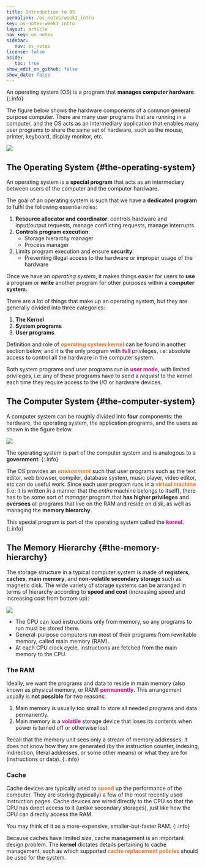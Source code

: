 ```yaml
---
title: Introduction to OS
permalink: /os_notes/week1_intro
key: os-notes-week1_intro
layout: article
nav_key: os_notes
sidebar:
   nav: os_notes
license: false
aside:
   toc: true
show_edit_on_github: false
show_date: false
---
```



An operating system  (OS) is a program that **manages computer hardware**. 
{:.info}

The figure below shows the hardware components of a common general purpose computer.  There are many user programs that are running in a computer, and the OS acts as an intermediary application that enables many user programs to share the same set of hardware, such as the mouse, printer, keyboard, display monitor, etc. 


<img src="/50005/assets/images/week1/1.png"  class="center_seventy"/>


## The Operating System {#the-operating-system}

An operating system is a **special program** that acts as an intermediary between users of the computer and the computer hardware. 

The goal of an operating system is such that we have a **dedicated program** to fulfil the following essential roles:
1. **Resource allocator and coordinator**: controls hardware and input/output requests, manage conflicting requests, manage interrupts
2. **Controls program execution**:
    * Storage hierarchy manager
    * Process manager 
3. Limits program execution and ensure **security**: 
    * Preventing illegal access to the hardware or improper usage of the hardware

Once we have an _operating system_, it makes things easier for users to **use** a program or **write** another program for other purposes within a **computer system.**

There are a lot of things that make up an operating system, but they are generally divided into three categories:

1. **The Kernel**
2. **System programs**
3. **User programs**

Definition and role of **<span style="color:#f77729;"><b>operating system kernel</b></span>** can be found in another section below, and it is the only program with <span style="color:#f7007f;"><b>full</b></span> privileges, i.e: absolute access to control all the hardware in the computer system. 

Both system programs and user programs run in <span style="color:#f7007f;"><b>user mode</b></span>, with limited privileges, i.e: any of these programs have to send a _request_ to the kernel each time they require access to the I/O or hardware devices. 


## The Computer System {#the-computer-system}

A computer system can be roughly divided into **four** components: the hardware, the operating system, the application programs, and the users as shown in the figure below. 


<img src="/50005/assets/images/week1/2.png"  class="center_seventy"/>

The operating system is part of the computer system and is analogous to a **government**.
{:.info}

The OS provides an _<span style="color:#f77729;"><b>environment</b></span>_ such that user programs such as the text editor, web browser, compiler, database system, music player, video editor, etc can do useful work. Since each user program runs in a <span style="color:#f77729;"><b>virtual machine</b></span> (i.e: it is written in a manner that the _entire_ machine belongs to itself), there has to be some sort of _manager_ program that **has higher privileges** and **oversees** all programs that live on the RAM and reside on disk, as well as managing the **memory hierarchy**. 

This special program is part of the operating system called the **<span style="color:#f7007f;"><b>kernel</b></span>**. 
{:.info}

## The Memory Hierarchy  {#the-memory-hierarchy}

The storage structure in a typical computer system is made of **registers**, **caches**, **main** **memory**, and  **non-volatile secondary storage** such as magnetic disk. The wide variety of storage systems can be arranged in terms of hierarchy according to **speed and cost** (increasing speed and increasing cost from bottom up):

<img src="/50005/assets/images/week1/3.png"  class="center_seventy"/>

* The CPU can load instructions only from memory, so any programs to run must be stored there. 
* General-purpose computers run most of their programs from rewritable memory, called main memory (RAM). 
* At each CPU clock cycle, instructions are fetched from the main memory to the CPU. 

### The RAM
Ideally, we want the programs and data to reside in main memory (also known as physical memory, or RAM) <span style="color:#f7007f;"><b>permanently</b></span>. This arrangement usually is **not possible** for two reasons:
1. Main memory is usually too small to store all needed programs and data permanently.
2. Main memory is a <span style="color:#f7007f;"><b>volatile</b></span> storage device that loses its contents when power is turned off or otherwise lost.

Recall that the memory unit sees only a stream of memory addresses; it does not know how they are generated (by the instruction counter, indexing, indirection, literal addresses, or some other means) or what they are for (instructions or data).
{:.info}

### Cache
Cache devices are typically used to <span style="color:#f77729;"><b>speed</b></span> up the performance of the computer. They are  storing (typically) a few of the most recently used instruction pages. Cache devices are wired directly to the CPU so that the  CPU has direct access to it (unlike secondary storages), just like how the CPU can directly access the RAM. 

You may think of it as a more-expensive, smaller-but-faster RAM. 
{:.info}

Because caches have limited size, cache management is an important design problem. The **kernel** dictates details pertaining to cache management, such as which supported <span style="color:#f77729;"><b>cache replacement policies</b></span> should be used for the system. 

